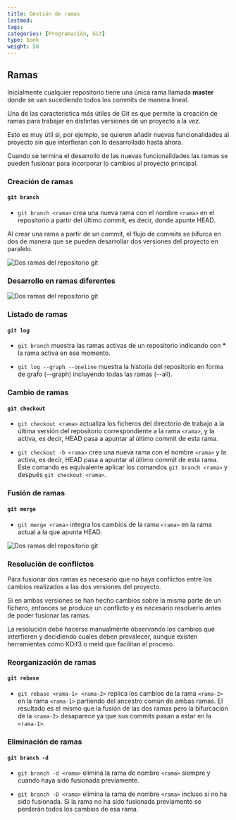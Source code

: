 ```yaml
---
title: Gestión de ramas
lastmod: 
tags:
categories: [Programación, Git]
type: book
weight: 50
---
```


## Ramas

Inicialmente cualquier repositorio tiene una única rama llamada **master** donde se van sucediendo todos los commits de manera lineal.

Una de las característica más útiles de Git es que permite la creación de ramas para trabajar en distintas versiones de un proyecto a la vez.

Esto es muy útil si, por ejemplo, se quieren añadir nuevas funcionalidades al proyecto sin que interfieran con lo desarrollado hasta ahora.

Cuando se termina el desarrollo de las nuevas funcionalidades las ramas se pueden fusionar para incorporar lo cambios al proyecto principal.

### Creación de ramas

#### `git branch`

- `git branch <rama>` crea una nueva rama con el nombre `<rama>` en el repositorio a partir del último commit, es decir, donde apunte HEAD.

Al crear una rama a partir de un commit, el flujo de commits se bifurca en dos de manera que se pueden desarrollar dos versiones del proyecto en paralelo.

<img src="../img/ramificacion.png" alt="Dos ramas del repositorio git">

### Desarrollo en ramas diferentes

<img src="../img/dos-ramas.png" alt="Dos ramas del repositorio git">

### Listado de ramas

#### `git log`

- `git branch` muestra las ramas activas de un repositorio indicando con __*__ la rama activa en ese momento.  

- `git log --graph --oneline` muestra la historia del repositorio en forma de grafo (--graph) incluyendo todas las ramas (--all).

### Cambio de ramas

#### `git checkout`

- `git checkout <rama>` actualiza los ficheros del directorio de trabajo a la última versión del repositorio correspondiente a la rama `<rama>`, y la activa, es decir, HEAD pasa a apuntar al último commit de esta rama.

- `git checkout -b <rama>` crea una nueva rama con el nombre `<rama>` y la activa, es decir, HEAD pasa a apuntar al último commit de esta rama. Este comando es equivalente aplicar los comandos `git branch <rama>` y después `git checkout <rama>`.

### Fusión de ramas

#### `git merge`

- `git merge <rama>` integra los cambios de la rama `<rama>` en la rama actual a la que apunta HEAD.

<img src="../img/fusion-ramas.png" alt="Dos ramas del repositorio git">

### Resolución de conflictos

Para fusionar dos ramas es necesario que no haya conflictos entre los cambios realizados a las dos versiones del proyecto.

Si en ambas versiones se han hecho cambios sobre la misma parte de un fichero, entonces se produce un conflicto y es necesario resolverlo antes de poder fusionar las ramas.

La resolución debe hacerse manualmente observando los cambios que interfieren y decidiendo cuales deben prevalecer, aunque existen herramientas como KDif3 o meld que facilitan el proceso.

### Reorganización de ramas

#### `git rebase`

- `git rebase <rama-1> <rama-2>` replica los cambios de la rama `<rama-2>` en la rama `<rama-1>` partiendo del ancestro común de ambas ramas.
El resultado es el mismo que la fusión de las dos ramas pero la bifurcación de la `<rama-2>` desaparece ya que sus commits pasan a estar en la `<rama-1>`.

### Eliminación de ramas

#### `git branch -d`

- `git branch -d <rama>` elimina la rama de nombre `<rama>` siempre y cuando haya sido fusionada previamente.

- `git branch -D <rama>` elimina la rama de nombre `<rama>` incluso si no ha sido fusionada. Si la rama no ha sido fusionada previamente se perderán todos los cambios de esa rama.
